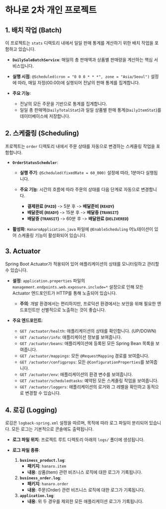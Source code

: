# 하나로 2차 개인 프로젝트

## 1. 배치 작업 (Batch)

이 프로젝트는 `stats` 디렉토리 내에서 일일 판매 통계를 계산하기 위한 배치 작업을 포함하고 있습니다.

- **`DailySaleBatchService`**: 매일의 총 판매액과 상품별 판매량을 계산하는 핵심 서비스입니다.

- **실행 시점**: `@Scheduled(cron = "0 0 0 * * *", zone = "Asia/Seoul")` 설정에 따라, 매일 자정(00:00)에 실행되어 전날의 판매 통계를 집계합니다.

- **주요 기능**:
    - 전날의 모든 주문을 기반으로 통계를 집계합니다.
    - 일일 총 판매액(`DailyTotalStat`)과 일일 상품별 판매 통계(`DailyItemStat`)를 데이터베이스에 저장합니다.

## 2. 스케줄링 (Scheduling)

프로젝트는 `order` 디렉토리 내에서 주문 상태를 자동으로 변경하는 스케줄링 작업을 포함합니다.

- **`OrderStatusScheduler`**:
    - **실행 주기**: `@Scheduled(fixedRate = 60_000)` 설정에 따라, 1분마다 실행됩니다.
  
    - **주요 기능**: 시간의 흐름에 따라 주문의 상태를 다음 단계로 자동으로 변경합니다.
        - **결제완료 (`PAID`)** -> 5분 후 -> **배달준비 (`READY`)**
        - **배달준비 (`READY`)** -> 15분 후 -> **배달중 (`TRANSIT`)**
        - **배달중 (`TRANSIT`)** -> 60분 후 -> **배달완료 (`DELIVERED`)**

- **활성화**: `HanaroApplication.java` 파일에 `@EnableScheduling` 어노테이션이 있어 스케줄링 기능이 활성화되어 있습니다.

## 3. Actuator

Spring Boot Actuator가 적용되어 있어 애플리케이션의 상태를 모니터링하고 관리할 수 있습니다.

- **설정**: `application.properties` 파일의 `management.endpoints.web.exposure.include=*` 설정으로 인해 모든 Actuator 엔드포인트가 HTTP를 통해 노출되어 있습니다.

    - **주의**: 개발 환경에서는 편리하지만, 프로덕션 환경에서는 보안을 위해 필요한 엔드포인트만 선별적으로 노출하는 것이 좋습니다.

- **주요 엔드포인트**:
    - `GET /actuator/health`: 애플리케이션의 상태를 확인합니다. (UP/DOWN)
    - `GET /actuator/info`: 애플리케이션 정보를 보여줍니다.
    - `GET /actuator/beans`: 애플리케이션에 등록된 모든 Spring Bean 목록을 보여줍니다.
    - `GET /actuator/mappings`: 모든 `@RequestMapping` 경로를 보여줍니다.
    - `GET /actuator/configprops`: 모든 `@ConfigurationProperties`를 보여줍니다.
    - `GET /actuator/env`: 애플리케이션의 환경 변수를 보여줍니다.
    - `GET /actuator/scheduledtasks`: 예약된 모든 스케줄링 작업을 보여줍니다.
    - `GET /actuator/loggers`: 애플리케이션의 로거와 그 레벨을 확인하고 동적으로 변경할 수 있습니다.

## 4. 로깅 (Logging)

로깅은 `logback-spring.xml` 설정을 따르며, 목적에 따라 로그 파일이 분리되어 있습니다. 모든 로그는 기본적으로 콘솔에도 출력됩니다.

- **로그 파일 위치**: 프로젝트 루트 디렉토리 아래의 `logs/` 폴더에 생성됩니다.

- **로그 파일 종류**:
    1.  **`business_product.log`**:
        - **패키지**: `hanaro.item`
        - **내용**: 상품(Item) 관련 비즈니스 로직에 대한 로그가 기록됩니다.
    2.  **`business_order.log`**:
        - **패키지**: `hanaro.order`
        - **내용**: 주문(Order) 관련 비즈니스 로직에 대한 로그가 기록됩니다. 
    3.  **`application.log`**:
        - **내용**: 위 두 경우를 제외한 모든 애플리케이션 로그가 기록됩니다.

